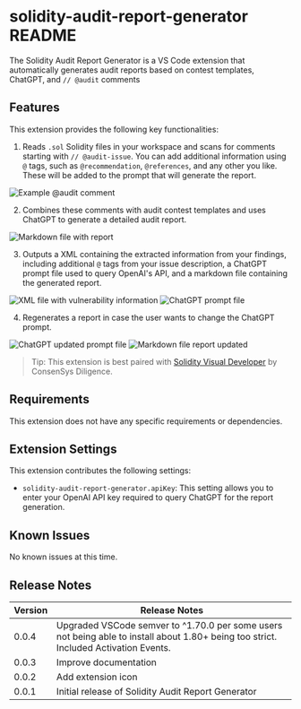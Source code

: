 # solidity-audit-report-generator README

The Solidity Audit Report Generator is a VS Code extension that automatically generates audit reports based on contest templates, ChatGPT, and `// @audit` comments

## Features

This extension provides the following key functionalities:

1. Reads `.sol` Solidity files in your workspace and scans for comments starting with `// @audit-issue`. You can add additional information using `@` tags, such as `@recommendation`, `@references`, and any other you like. These will be added to the prompt that will generate the report.

![Example @audit comment](images/example.png)

2. Combines these comments with audit contest templates and uses ChatGPT to generate a detailed audit report.

![Markdown file with report](images/markdown.png)

3. Outputs a XML containing the extracted information from your findings, including additional `@` tags from your issue description, a ChatGPT prompt file used to query OpenAI's API, and a markdown file containing the generated report.

![XML file with vulnerability information](images/xml.png)
![ChatGPT prompt file](images/prompt.png)

4. Regenerates a report in case the user wants to change the ChatGPT prompt.

![ChatGPT updated prompt file](images/regenerate.png)
![Markdown file report updated](images/french.png)


> Tip: This extension is best paired with [Solidity Visual Developer](https://marketplace.visualstudio.com/items?itemName=tintinweb.solidity-visual-auditor) by ConsenSys Diligence.

## Requirements

This extension does not have any specific requirements or dependencies.

## Extension Settings

This extension contributes the following settings:

* `solidity-audit-report-generator.apiKey`: This setting allows you to enter your OpenAI API key required to query ChatGPT for the report generation.

## Known Issues

No known issues at this time.

## Release Notes

| Version | Release Notes |
| --- | --- |
| 0.0.4 | Upgraded VSCode semver to ^1.70.0 per some users not being able to install about 1.80+ being too strict. Included Activation Events. |
| 0.0.3 | Improve documentation |
| 0.0.2 | Add extension icon |
| 0.0.1 | Initial release of Solidity Audit Report Generator |


